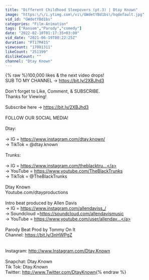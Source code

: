 ```yaml
---
title: "Different Childhood Sleepovers (pt.3) | Dtay Known"
image: "https:\/\/i.ytimg.com\/vi\/GWdetYBd1bs\/hqdefault.jpg"
vid_id: "GWdetYBd1bs"
categories: "Film-Animation"
tags: ["Ransom","Parody","comedy"]
date: "2022-02-10T01:17:35+03:00"
vid_date: "2021-06-19T00:22:25Z"
duration: "PT17M41S"
viewcount: "17081311"
likeCount: "251199"
dislikeCount: ""
channel: "Dtay Known"
---
```

{% raw %}100,000 likes &amp; the next video drops!<br />SUB TO MY CHANNEL → <a rel="nofollow" target="blank" href="https://bit.ly/2XBJhd3​">https://bit.ly/2XBJhd3​</a><br /><br />Don't forget to Like, Comment, &amp; SUBSCRIBE.<br />                     Thanks for Viewing!<br /><br />Subscribe here → <a rel="nofollow" target="blank" href="https://bit.ly/2XBJhd3​">https://bit.ly/2XBJhd3​</a><br /><br />FOLLOW OUR SOCIAL MEDIA!<br /><br />Dtay:<br /><br /> → IG = <a rel="nofollow" target="blank" href="https://www.instagram.com/dtay.known/​">https://www.instagram.com/dtay.known/​</a><br /> → TikTok = @dtay.known<br /><br />Trunks:<br /><br />→ IG = <a rel="nofollow" target="blank" href="https://www.instagram.com/theblacktru​...">https://www.instagram.com/theblacktru​...</a><br />→ YouTube = <a rel="nofollow" target="blank" href="https://www.youtube.com/TheBlackTrunks​">https://www.youtube.com/TheBlackTrunks​</a><br />→ TikTok = @TheBlackTrunks<br /><br />Dtay Known<br />Youtube.com/dtayproductions​<br /><br />Intro beat produced by Allen Davis<br />→ IG = <a rel="nofollow" target="blank" href="https://www.instagram.com/allendaviss_/​">https://www.instagram.com/allendaviss_/​</a><br />→ Soundcloud =<a rel="nofollow" target="blank" href="https://soundcloud.com/allendavismusic​">https://soundcloud.com/allendavismusic​</a><br />→ YouTube = <a rel="nofollow" target="blank" href="https://www.youtube.com/user/allendav​...">https://www.youtube.com/user/allendav​...</a><br /><br />Parody Beat Prod by Tommy On It<br />Channel: <a rel="nofollow" target="blank" href="https://bit.ly/3nHWPgZ">https://bit.ly/3nHWPgZ</a><br /><br /><br />Instagram: <a rel="nofollow" target="blank" href="http://www.Instagram.com/Dtay.Known​">http://www.Instagram.com/Dtay.Known​</a><br /><br />Snapchat: Dtay.Known<br />Tik Tok: Dtay.Known<br />Twitter: <a rel="nofollow" target="blank" href="http://www.Twitter.com/DtayKnown">http://www.Twitter.com/DtayKnown</a>{% endraw %}
